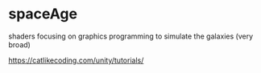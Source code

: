 # spaceAge
shaders focusing on graphics programming to simulate the galaxies (very broad)


https://catlikecoding.com/unity/tutorials/
